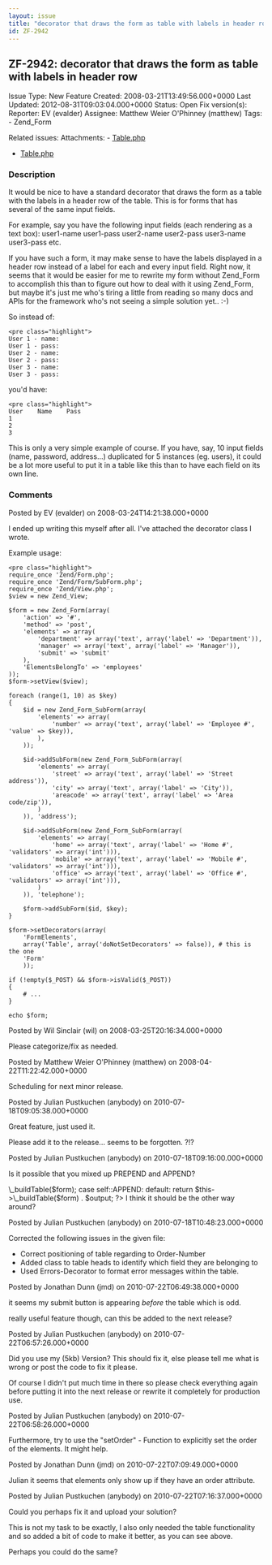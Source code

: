 ```yaml
---
layout: issue
title: "decorator that draws the form as table with labels in header row"
id: ZF-2942
---
```


ZF-2942: decorator that draws the form as table with labels in header row
-------------------------------------------------------------------------

 Issue Type: New Feature Created: 2008-03-21T13:49:56.000+0000 Last Updated: 2012-08-31T09:03:04.000+0000 Status: Open Fix version(s): 
 Reporter:  EV (evalder)  Assignee:  Matthew Weier O'Phinney (matthew)  Tags: - Zend\_Form
 
 Related issues: 
 Attachments: - [Table.php](/issues/secure/attachment/13220/Table.php)
- [Table.php](/issues/secure/attachment/11191/Table.php)
 
### Description

It would be nice to have a standard decorator that draws the form as a table with the labels in a header row of the table. This is for forms that has several of the same input fields.

For example, say you have the following input fields (each rendering as a text box): user1-name user1-pass user2-name user2-pass user3-name user3-pass etc.

If you have such a form, it may make sense to have the labels displayed in a header row instead of a label for each and every input field. Right now, it seems that it would be easier for me to rewrite my form without Zend\_Form to accomplish this than to figure out how to deal with it using Zend\_Form, but maybe it's just me who's tiring a little from reading so many docs and APIs for the framework who's not seeing a simple solution yet.. :-)

So instead of:

 
    <pre class="highlight">
    User 1 - name:
    User 1 - pass:
    User 2 - name:
    User 2 - pass:
    User 3 - name:
    User 3 - pass:


you'd have:

 
    <pre class="highlight">
    User    Name    Pass
    1       
    2       
    3       


This is only a very simple example of course. If you have, say, 10 input fields (name, password, address...) duplicated for 5 instances (eg. users), it could be a lot more useful to put it in a table like this than to have each field on its own line.

 

 

### Comments

Posted by EV (evalder) on 2008-03-24T14:21:38.000+0000

I ended up writing this myself after all. I've attached the decorator class I wrote.

Example usage:

 
    <pre class="highlight">
    require_once 'Zend/Form.php';
    require_once 'Zend/Form/SubForm.php';
    require_once 'Zend/View.php';
    $view = new Zend_View;
    
    $form = new Zend_Form(array(
        'action' => '#',
        'method' => 'post',
        'elements' => array(
            'department' => array('text', array('label' => 'Department')),
            'manager' => array('text', array('label' => 'Manager')),
            'submit' => 'submit'
        ),
        'ElementsBelongTo' => 'employees'
    ));
    $form->setView($view);
    
    foreach (range(1, 10) as $key)
    {
        $id = new Zend_Form_SubForm(array(
            'elements' => array(
                'number' => array('text', array('label' => 'Employee #', 'value' => $key)),
            ),
        ));
        
        $id->addSubForm(new Zend_Form_SubForm(array(
            'elements' => array(
                'street' => array('text', array('label' => 'Street address')),
                'city' => array('text', array('label' => 'City')),
                'areacode' => array('text', array('label' => 'Area code/zip')),
            )
        )), 'address');
        
        $id->addSubForm(new Zend_Form_SubForm(array(
            'elements' => array(
                'home' => array('text', array('label' => 'Home #', 'validators' => array('int'))),
                'mobile' => array('text', array('label' => 'Mobile #', 'validators' => array('int'))),
                'office' => array('text', array('label' => 'Office #', 'validators' => array('int'))),
            )
        )), 'telephone');
        
        $form->addSubForm($id, $key);
    }
    
    $form->setDecorators(array(
        'FormElements',
        array('Table', array('doNotSetDecorators' => false)), # this is the one
        'Form'
        ));
    
    if (!empty($_POST) && $form->isValid($_POST))
    {
        # ...
    }
    
    echo $form;


 

 

Posted by Wil Sinclair (wil) on 2008-03-25T20:16:34.000+0000

Please categorize/fix as needed.

 

 

Posted by Matthew Weier O'Phinney (matthew) on 2008-04-22T11:22:42.000+0000

Scheduling for next minor release.

 

 

Posted by Julian Pustkuchen (anybody) on 2010-07-18T09:05:38.000+0000

Great feature, just used it.

Please add it to the release... seems to be forgotten. ?!?

 

 

Posted by Julian Pustkuchen (anybody) on 2010-07-18T09:16:00.000+0000

Is it possible that you mixed up PREPEND and APPEND?

 <?php case self::PREPEND: return $output . $this->\_buildTable($form); case self::APPEND: default: return $this->\_buildTable($form) . $output; ?> I think it should be the other way around?

 

 

Posted by Julian Pustkuchen (anybody) on 2010-07-18T10:48:23.000+0000

Corrected the following issues in the given file:

- Correct positioning of table regarding to Order-Number
- Added class to table heads to identify which field they are belonging to
- Used Errors-Decorator to format error messages within the table.
 


 

Posted by Jonathan Dunn (jmd) on 2010-07-22T06:49:38.000+0000

it seems my submit button is appearing _before_ the table which is odd.

really useful feature though, can this be added to the next release?

 

 

Posted by Julian Pustkuchen (anybody) on 2010-07-22T06:57:26.000+0000

Did you use my (5kb) Version? This should fix it, else please tell me what is wrong or post the code to fix it please.

Of course I didn't put much time in there so please check everything again before putting it into the next release or rewrite it completely for production use.

 

 

Posted by Julian Pustkuchen (anybody) on 2010-07-22T06:58:26.000+0000

Furthermore, try to use the "setOrder" - Function to explicitly set the order of the elements. It might help.

 

 

Posted by Jonathan Dunn (jmd) on 2010-07-22T07:09:49.000+0000

Julian it seems that elements only show up if they have an order attribute.

 

 

Posted by Julian Pustkuchen (anybody) on 2010-07-22T07:16:37.000+0000

Could you perhaps fix it and upload your solution?

This is not my task to be exactly, I also only needed the table functionality and so added a bit of code to make it better, as you can see above.

Perhaps you could do the same?

 

 